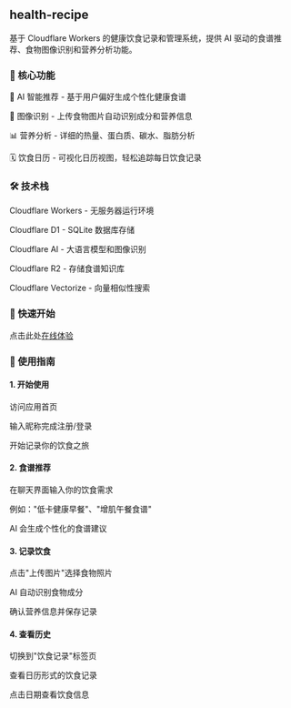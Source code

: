 ## health-recipe
基于 Cloudflare Workers 的健康饮食记录和管理系统，提供 AI 驱动的食谱推荐、食物图像识别和营养分析功能。

### 🎯 核心功能
🤖 AI 智能推荐 - 基于用户偏好生成个性化健康食谱

📸 图像识别 - 上传食物图片自动识别成分和营养信息

📊 营养分析 - 详细的热量、蛋白质、碳水、脂肪分析

🗓️ 饮食日历 - 可视化日历视图，轻松追踪每日饮食记录

### 🛠️ 技术栈
Cloudflare Workers - 无服务器运行环境

Cloudflare D1 - SQLite 数据库存储

Cloudflare AI - 大语言模型和图像识别

Cloudflare R2 - 存储食谱知识库

Cloudflare Vectorize - 向量相似性搜索

### 🚀 快速开始
点击此处[在线体验](https://health-recipe.leocloud.world/index)

### 📖 使用指南
#### 1. 开始使用
访问应用首页

输入昵称完成注册/登录

开始记录你的饮食之旅

#### 2. 食谱推荐
在聊天界面输入你的饮食需求

例如："低卡健康早餐"、"增肌午餐食谱"

AI 会生成个性化的食谱建议

#### 3. 记录饮食
点击"上传图片"选择食物照片

AI 自动识别食物成分

确认营养信息并保存记录

#### 4. 查看历史
切换到"饮食记录"标签页

查看日历形式的饮食记录

点击日期查看饮食信息
